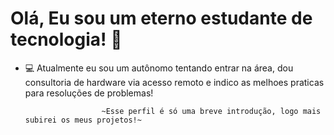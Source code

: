 # Olá, Eu sou um eterno estudante de tecnologia! 🚀

* 💻 Atualmente eu sou um autônomo tentando entrar na área, dou consultoria de hardware via acesso remoto e indico as melhoes praticas para resoluções de problemas!  


                       ~Esse perfil é só uma breve introdução, logo mais subirei os meus projetos!~ 
